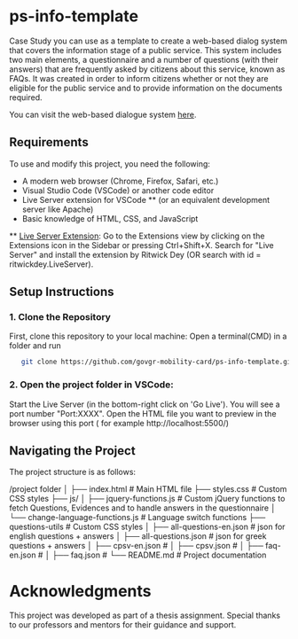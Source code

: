 # ps-info-template
Case Study you can use as a template to create a web-based dialog system that covers the information stage of a public service. This system includes two main elements, a questionnaire and a number of questions (with their answers) that are frequently asked by citizens about this service, known as FAQs. It was created in order to inform citizens whether or not they are eligible for the public service and to provide information on the documents required. 

You can visit the web-based dialogue system [here](https://govgr-mobility-card.github.io/info-for-mobility-card-gr/).

## Requirements

To use and modify this project, you need the following:

- A modern web browser (Chrome, Firefox, Safari, etc.)
- Visual Studio Code (VSCode) or another code editor
- Live Server extension for VSCode ** (or an equivalent development server like Apache)
- Basic knowledge of HTML, CSS, and JavaScript


** [Live Server Extension](https://marketplace.visualstudio.com/items?itemName=ritwickdey.LiveServer): Go to the Extensions view by clicking on the Extensions icon in the Sidebar or pressing Ctrl+Shift+X. Search for "Live Server" and install the extension by Ritwick Dey (OR search with id = ritwickdey.LiveServer).


## Setup Instructions

### 1. Clone the Repository

First, clone this repository to your local machine: 
Open a terminal(CMD) in a folder and run 
```sh
   git clone https://github.com/govgr-mobility-card/ps-info-template.git
```

### 2. Open the project folder in VSCode:

Start the Live Server (in the bottom-right click on 'Go Live'). You will see a port number "Port:XXXX".
Open the HTML file you want to preview in the browser using this port ( for example http://localhost:5500/)

## Navigating the Project 

The project structure is as follows:

/project folder
│
├── index.html                       # Main HTML file
├── styles.css                       # Custom CSS styles
├── js/
│   ├── jquery-functions.js          # Custom jQuery functions to fetch Questions, Evidences and to handle answers in the questionnaire
│   └── change-language-functions.js # Language switch functions
├── questions-utils                  # Custom CSS styles
│   ├── all-questions-en.json        # json for english questions + answers
│   ├── all-questions.json           # json for greek questions + answers
│   ├── cpsv-en.json                 # 
│   ├── cpsv.json                    # 
│   ├── faq-en.json                  # 
│   ├── faq.json                     # 
└── README.md                        # Project documentation

# Acknowledgments

This project was developed as part of a thesis assignment. Special thanks to our professors and mentors for their guidance and support.


